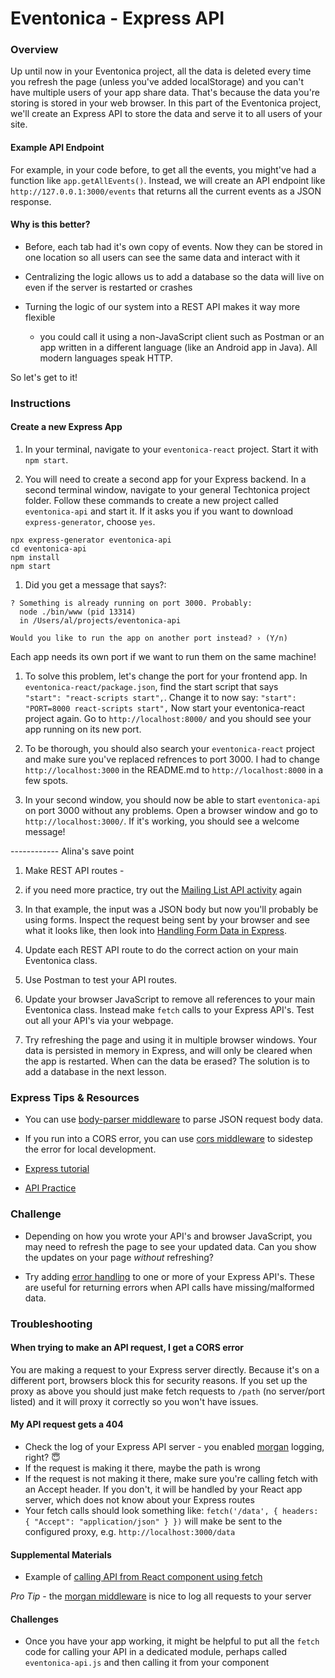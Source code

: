 # Eventonica - Express API

### Overview

Up until now in your Eventonica project, all the data is deleted every time you refresh the page (unless you've added localStorage) and you can't have multiple users of your app share data. That's because the data you're storing is stored in your web browser. In this part of the Eventonica project, we'll create an Express API to store the data and serve it to all users of your site.

#### Example API Endpoint

For example, in your code before, to get all the events, you might've had a function like `app.getAllEvents()`. Instead, we will create an API endpoint like `http://127.0.0.1:3000/events` that returns all the current events as a JSON response.

#### Why is this better?

- Before, each tab had it's own copy of events. Now they can be stored in one location so all users can see the same data and interact with it
- Centralizing the logic allows us to add a database so the data will live on even if the server is restarted or crashes
- Turning the logic of our system into a REST API makes it way more flexible

  - you could call it using a non-JavaScript client such as Postman or an app written in a different language (like an Android app in Java). All modern languages speak HTTP.

So let's get to it!

### Instructions

#### Create a new Express App

1. In your terminal, navigate to your `eventonica-react` project.  Start it with `npm start`.

1. You will need to create a second app for your Express backend.  In a second terminal window, navigate to your general Techtonica project folder.  Follow these commands to create a new project called `eventonica-api` and start it.  If it asks you if you want to download `express-generator`, choose `yes`.
```
npx express-generator eventonica-api
cd eventonica-api
npm install
npm start
```

1. Did you get a message that says?:
```
? Something is already running on port 3000. Probably:
  node ./bin/www (pid 13314)
  in /Users/al/projects/eventonica-api

Would you like to run the app on another port instead? › (Y/n)
```
  Each app needs its own port if we want to run them on the same machine!  

1. To solve this problem, let's change the port for your frontend app. In `eventonica-react/package.json`, find the start script that says `    "start": "react-scripts start",`.  Change it to now say:
`"start": "PORT=8000 react-scripts start",`
  Now start your eventonica-react project again.  Go to `http://localhost:8000/` and you should see your app running on its new port.  

1. To be thorough, you should also search your `eventonica-react` project and make sure you've replaced refrences to port 3000.  I had to change `http://localhost:3000` in the README.md to `http://localhost:8000` in a few spots.

1. In your second window, you should now be able to start `eventonica-api` on port 3000 without any problems.  Open a browser window and go to `http://localhost:3000/`.  If it's working, you should see a welcome message!



------------ Alina's save point

1. Make REST API routes -
1. if you need more practice, try out the [Mailing List API activity](/projects/mailing-list-rest-api.md) again
1. In that example, the input was a JSON body but now you'll probably be using forms. Inspect the request being sent by your browser and see what it looks like, then look into [Handling Form Data in Express](https://www.hacksparrow.com/webdev/express/handling-processing-forms.html).

1. Update each REST API route to do the correct action on your main Eventonica class.

1. Use Postman to test your API routes.

1. Update your browser JavaScript to remove all references to your main Eventonica class. Instead make `fetch` calls to your Express API's. Test out all your API's via your webpage.

1. Try refreshing the page and using it in multiple browser windows. Your data is persisted in memory in Express, and will only be cleared when the app is restarted. When can the data be erased? The solution is to add a database in the next lesson.

### Express Tips & Resources

- You can use [body-parser middleware](https://expressjs.com/en/5x/api.html#req.body) to parse JSON request body data.

- If you run into a CORS error, you can use [cors middleware](https://expressjs.com/en/resources/middleware/cors.html) to sidestep the error for local development.

- [Express tutorial](../../express-js/express.md)

- [API Practice](../../api/http-request-practice.md)

### Challenge

- Depending on how you wrote your API's and browser JavaScript, you may need to refresh the page to see your updated data. Can you show the updates on your page _without_ refreshing?

- Try adding [error handling](https://expressjs.com/en/guide/error-handling.html) to one or more of your Express API's. These are useful for returning errors when API calls have missing/malformed data.

### Troubleshooting

#### When trying to make an API request, I get a CORS error

You are making a request to your Express server directly. Because it's on a different port, browsers block this for security reasons. If you set up the proxy as above you should just make fetch requests to `/path` (no server/port listed) and it will proxy it correctly so you won't have issues.

#### My API request gets a 404

- Check the log of your Express API server - you enabled [morgan](https://www.npmjs.com/package/morgan) logging, right? 😇
- If the request is making it there, maybe the path is wrong
- If the request is not making it there, make sure you're calling fetch with an Accept header. If you don't, it will be handled by your React app server, which does not know about your Express routes
- Your fetch calls should look something like: `fetch('/data', { headers: { "Accept": "application/json" } })` will make be sent to the configured proxy, e.g. `http://localhost:3000/data`

#### Supplemental Materials

- Example of [calling API from React component using fetch](https://reactjs.org/docs/faq-ajax.html)

_Pro Tip_ - the [morgan middleware](https://www.npmjs.com/package/morgan) is nice to log all requests to your server

#### Challenges

- Once you have your app working, it might be helpful to put all the `fetch` code for calling your API in a dedicated module, perhaps called `eventonica-api.js` and then calling it from your component
